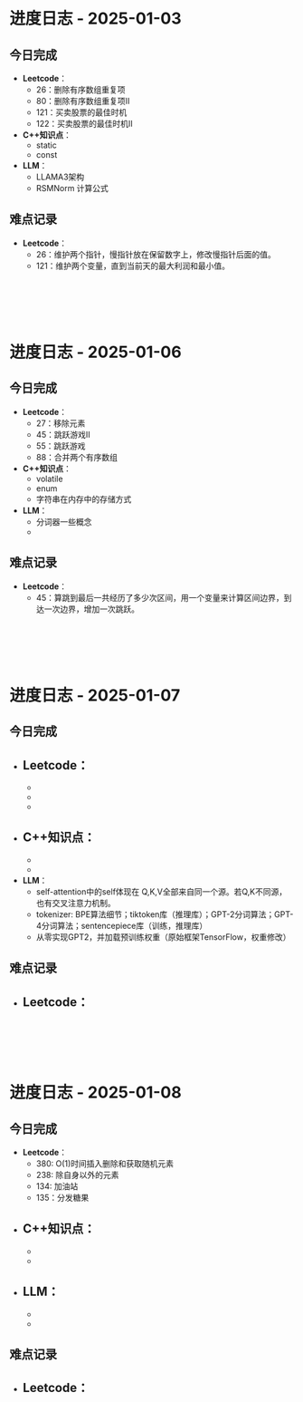# 进度日志 - 2025-01-03

## 今日完成
- **Leetcode**：
    - 26：删除有序数组重复项
    - 80：删除有序数组重复项II
    - 121：买卖股票的最佳时机
    - 122：买卖股票的最佳时机II
- **C++知识点**：
    - static
    - const
- **LLM**：
    - LLAMA3架构
    - RSMNorm 计算公式

## 难点记录
- **Leetcode**：
    - 26：维护两个指针，慢指针放在保留数字上，修改慢指针后面的值。
    - 121：维护两个变量，直到当前天的最大利润和最小值。
    
<br>
<br>
<br>
<br>

# 进度日志 - 2025-01-06

## 今日完成
- **Leetcode**：
    - 27：移除元素
    - 45：跳跃游戏II
    - 55：跳跃游戏
    - 88：合并两个有序数组
- **C++知识点**：
    - volatile
    - enum
    - 字符串在内存中的存储方式
- **LLM**：
    - 分词器一些概念
    - 

## 难点记录
- **Leetcode**：
    - 45：算跳到最后一共经历了多少次区间，用一个变量来计算区间边界，到达一次边界，增加一次跳跃。

<br>
<br>
<br>
<br>

# 进度日志 - 2025-01-07

## 今日完成
- **Leetcode**：
    - 
    - 
    - 
    - 
- **C++知识点**：
    - 
    - 
    - 
- **LLM**：
    - self-attention中的self体现在 Q,K,V全部来自同一个源。若Q,K不同源，也有交叉注意力机制。
    - tokenizer: BPE算法细节；tiktoken库（推理库）；GPT-2分词算法；GPT-4分词算法；sentencepiece库（训练，推理库）
    - 从零实现GPT2，并加载预训练权重（原始框架TensorFlow，权重修改）

## 难点记录
- **Leetcode**：
    - 

<br>
<br>
<br>
<br>

# 进度日志 - 2025-01-08

## 今日完成
- **Leetcode**：
    - 380: O(1)时间插入删除和获取随机元素
    - 238: 除自身以外的元素
    - 134: 加油站
    - 135：分发糖果
- **C++知识点**：
    - 
    - 
    - 
- **LLM**：
    - 
    - 
    - 

## 难点记录
- **Leetcode**：
    - 

